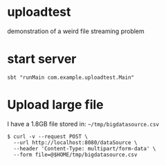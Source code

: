 # uploadtest
demonstration of a weird file streaming problem


# start server

```
sbt "runMain com.example.uploadtest.Main"
```

# Upload large file

I have a 1.8GB file stored in: `~/tmp/bigdatasource.csv`

```
$ curl -v --request POST \
  --url http://localhost:8080/dataSource \
  --header 'Content-Type: multipart/form-data' \
  --form file=@$HOME/tmp/bigdatasource.csv
```


